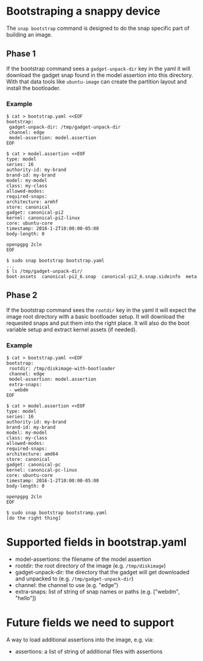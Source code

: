 # Bootstraping a snappy device

The `snap bootstrap` command is designed to do the snap specific part
of building an image.

## Phase 1

If the bootstrap command sees a `gadget-unpack-dir` key in the
yaml it will download the gadget snap found in the model assertion
into this directory. With that data tools like `ubuntu-image` can
create the partition layout and install the bootloader.

### Example

```
$ cat > bootstrap.yaml <<EOF
bootstrap:
 gadget-unpack-dir: /tmp/gadget-unpack-dir
 channel: edge
 model-assertion: model.assertion
EOF

$ cat > model.assertion <<EOF
type: model
series: 16
authority-id: my-brand
brand-id: my-brand
model: my-model
class: my-class
allowed-modes:  
required-snaps: 
architecture: armhf
store: canonical
gadget: canonical-pi2
kernel: canonical-pi2-linux
core: ubuntu-core
timestamp: 2016-1-2T10:00:00-05:00
body-length: 0

openpgpg 2cln
EOF

$ sudo snap bootstrap bootstrap.yaml
...
$ ls /tmp/gadget-unpack-dir/
boot-assets  canonical-pi2_6.snap  canonical-pi2_6.snap.sideinfo  meta
```

## Phase 2

If the bootstrap command sees the `rootdir` key in the yaml it will
expect the image root directory with a basic bootloader setup. It
will download the requested snaps and put them into the right
place. It will also do the boot variable setup and extract kernel
assets (if needed).

### Example

```
$ cat > bootstrap.yaml <<EOF
bootstrap:
 rootdir: /tmp/diskimage-with-bootloader
 channel: edge
 model-assertion: model.assertion
 extra-snaps:
 - webdm
EOF

$ cat > model.assertion <<EOF
type: model
series: 16
authority-id: my-brand
brand-id: my-brand
model: my-model
class: my-class
allowed-modes:  
required-snaps: 
architecture: amd64
store: canonical
gadget: canonical-pc
kernel: canonical-pc-linux
core: ubuntu-core
timestamp: 2016-1-2T10:00:00-05:00
body-length: 0

openpgpg 2cln
EOF

$ sudo snap bootstrap bootstramp.yaml
[do the right thing]
```

# Supported fields in bootstrap.yaml

* model-assertions: the filename of the model assertion
* rootdir: the root directory of the image (e.g. `/tmp/diskimage`)
* gadget-unpack-dir: the directory that the gadget will get downloaded and unpacked to (e.g. `/tmp/gadget-unpack-dir`)
* channel: the channel to use (e.g. "edge")
* extra-snaps: list of string of snap names or paths (e.g. ["webdm", "hello"])


# Future fields we need to support

A way to load additional assertions into the image, e.g. via:

* assertions: a list of string of additional files with assertions
